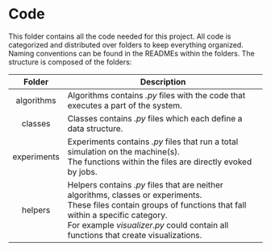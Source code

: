 # Code
This folder contains all the code needed for this project. All code is
categorized and distributed over folders to keep everything organized. Naming 
conventions can be found in the READMEs within the folders. The structure is 
composed of the folders:

| Folder | Description |
|:------:| ----------- |
| algorithms | Algorithms contains _.py_ files with the code that executes a part of the system. |
| classes | Classes contains _.py_ files which each define a data structure. |
| experiments | Experiments contains _.py_ files that run a total simulation on the machine(s). <br/> The functions within the files are directly evoked by jobs.  |
| helpers | Helpers contains _.py_ files that are neither algorithms, classes or experiments. <br/> These files contain groups of functions that fall within a specific category. <br/> For example _visualizer.py_ could contain all functions that create visualizations.  
